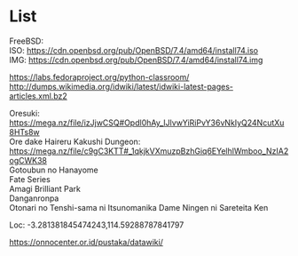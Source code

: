 # List

FreeBSD: \
  ISO: https://cdn.openbsd.org/pub/OpenBSD/7.4/amd64/install74.iso \
  IMG: https://cdn.openbsd.org/pub/OpenBSD/7.4/amd64/install74.img

https://labs.fedoraproject.org/python-classroom/ \
http://dumps.wikimedia.org/idwiki/latest/idwiki-latest-pages-articles.xml.bz2

Oresuki: https://mega.nz/file/izJjwCSQ#Opdl0hAy_IJlvwYiRiPvY36vNkIyQ24NcutXu8HTs8w \
Ore dake Haireru Kakushi Dungeon: https://mega.nz/file/c9gC3KTT#_1qkjkVXmuzpBzhGiq6EYelhlWmboo_NzIA2ogCWK38 \
Gotoubun no Hanayome \
Fate Series \
Amagi Brilliant Park \
Danganronpa \
Otonari no Tenshi-sama ni Itsunomanika Dame Ningen ni Sareteita Ken 

Loc: -3.281381845474243,114.59288787841797 

https://onnocenter.or.id/pustaka/datawiki/
